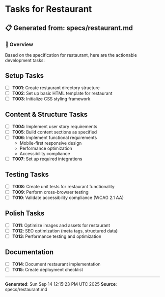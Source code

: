 # Tasks for Restaurant

## 📋 Generated from: specs/restaurant.md

### 🎯 Overview
Based on the specification for restaurant, here are the actionable development tasks:

## Setup Tasks
- [ ] **T001**: Create restaurant directory structure
- [ ] **T002**: Set up basic HTML template for restaurant
- [ ] **T003**: Initialize CSS styling framework

## Content & Structure Tasks
- [ ] **T004**: Implement user story requirements
- [ ] **T005**: Build content sections as specified
- [ ] **T006**: Implement functional requirements
  - Mobile-first responsive design
  - Performance optimization
  - Accessibility compliance
- [ ] **T007**: Set up required integrations

## Testing Tasks
- [ ] **T008**: Create unit tests for restaurant functionality
- [ ] **T009**: Perform cross-browser testing
- [ ] **T010**: Validate accessibility compliance (WCAG 2.1 AA)

## Polish Tasks
- [ ] **T011**: Optimize images and assets for restaurant
- [ ] **T012**: SEO optimization (meta tags, structured data)
- [ ] **T013**: Performance testing and optimization

## Documentation
- [ ] **T014**: Document restaurant implementation
- [ ] **T015**: Create deployment checklist

---
**Generated**: Sun Sep 14 12:15:23 PM UTC 2025
**Source**: specs/restaurant.md
